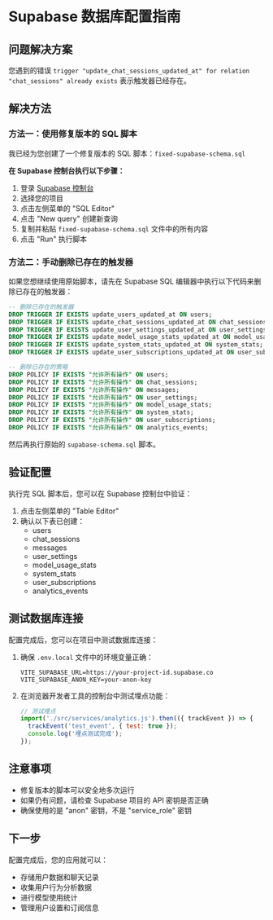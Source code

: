 # Supabase 数据库配置指南

## 问题解决方案

您遇到的错误 `trigger "update_chat_sessions_updated_at" for relation "chat_sessions" already exists` 表示触发器已经存在。

## 解决方法

### 方法一：使用修复版本的 SQL 脚本

我已经为您创建了一个修复版本的 SQL 脚本：`fixed-supabase-schema.sql`

**在 Supabase 控制台执行以下步骤：**

1. 登录 [Supabase 控制台](https://supabase.com/dashboard)
2. 选择您的项目
3. 点击左侧菜单的 "SQL Editor"
4. 点击 "New query" 创建新查询
5. 复制并粘贴 `fixed-supabase-schema.sql` 文件中的所有内容
6. 点击 "Run" 执行脚本

### 方法二：手动删除已存在的触发器

如果您想继续使用原始脚本，请先在 Supabase SQL 编辑器中执行以下代码来删除已存在的触发器：

```sql
-- 删除已存在的触发器
DROP TRIGGER IF EXISTS update_users_updated_at ON users;
DROP TRIGGER IF EXISTS update_chat_sessions_updated_at ON chat_sessions;
DROP TRIGGER IF EXISTS update_user_settings_updated_at ON user_settings;
DROP TRIGGER IF EXISTS update_model_usage_stats_updated_at ON model_usage_stats;
DROP TRIGGER IF EXISTS update_system_stats_updated_at ON system_stats;
DROP TRIGGER IF EXISTS update_user_subscriptions_updated_at ON user_subscriptions;

-- 删除已存在的策略
DROP POLICY IF EXISTS "允许所有操作" ON users;
DROP POLICY IF EXISTS "允许所有操作" ON chat_sessions;
DROP POLICY IF EXISTS "允许所有操作" ON messages;
DROP POLICY IF EXISTS "允许所有操作" ON user_settings;
DROP POLICY IF EXISTS "允许所有操作" ON model_usage_stats;
DROP POLICY IF EXISTS "允许所有操作" ON system_stats;
DROP POLICY IF EXISTS "允许所有操作" ON user_subscriptions;
DROP POLICY IF EXISTS "允许所有操作" ON analytics_events;
```

然后再执行原始的 `supabase-schema.sql` 脚本。

## 验证配置

执行完 SQL 脚本后，您可以在 Supabase 控制台中验证：

1. 点击左侧菜单的 "Table Editor"
2. 确认以下表已创建：
   - users
   - chat_sessions
   - messages
   - user_settings
   - model_usage_stats
   - system_stats
   - user_subscriptions
   - analytics_events

## 测试数据库连接

配置完成后，您可以在项目中测试数据库连接：

1. 确保 `.env.local` 文件中的环境变量正确：
   ```
   VITE_SUPABASE_URL=https://your-project-id.supabase.co
   VITE_SUPABASE_ANON_KEY=your-anon-key
   ```

2. 在浏览器开发者工具的控制台中测试埋点功能：
   ```javascript
   // 测试埋点
   import('./src/services/analytics.js').then(({ trackEvent }) => {
     trackEvent('test_event', { test: true });
     console.log('埋点测试完成');
   });
   ```

## 注意事项

- 修复版本的脚本可以安全地多次运行
- 如果仍有问题，请检查 Supabase 项目的 API 密钥是否正确
- 确保使用的是 "anon" 密钥，不是 "service_role" 密钥

## 下一步

配置完成后，您的应用就可以：
- 存储用户数据和聊天记录
- 收集用户行为分析数据
- 进行模型使用统计
- 管理用户设置和订阅信息